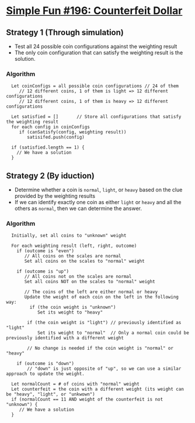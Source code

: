 # [Simple Fun #196: Counterfeit Dollar](https://www.codewars.com/kata/58c61a1e8a452631c5000003)

## Strategy 1 (Through simulation)
- Test all 24 possible coin configurations against the weighting result
- The only coin configuration that can satisfy the weighting result is the solution.

### Algorithm
```
  Let coinConfigs = all possible coin configurations // 24 of them
     // 12 different coins, 1 of them is light => 12 different configurations 
     // 12 different coins, 1 of them is heavy => 12 different configurations

  Let satisfied = []       // Store all configurations that satisfy the weighting result
  for each config in coinConfigs
     if (canSatisfy(config, weighting result))
        satisifed.push(config)
  
  if (satisfied.length == 1) {
    // We have a solution
  }
```




## Strategy 2 (By iduction)
- Determine whether a coin is `normal`, `light`, or `heavy` based on the clue provided by the weighting results
- If we can identify exactly one coin as either `light` or `heavy` and all the others as `normal`, then we can determine the answer.

### Algorithm
```
  Initially, set all coins to "unknown" weight

  For each weighting result (left, right, outcome)
    if (outcome is "even")
       // All coins on the scales are normal
       Set all coins on the scales to "normal" weight
    
    if (outcome is "up")
       // All coins not on the scales are normal
       Set all coins NOT on the scales to "normal" weight

       // The coins of the left are either normal or heavy
       Update the weight of each coin on the left in the following way:
         if (the coin weight is "unknown") 
            Set its weight to "heavy"

        if (the coin weight is "light") // previously identified as "light"
            Set its weight to "normal"  // Only a normal coin could be previously identified with a different weight

        // No change is needed if the coin weight is "normal" or "heavy"

    if (outcome is "down")
        // "down" is just opposite of "up", so we can use a similar approach to update the weight.

  Let normalCount = # of coins with "normal" weight
  Let counterfeit = the coin with a different weight (its weight can be "heavy", "light", or "unkwown")
  if (normalCount == 11 AND weight of the counterfeit is not "unknown") {
     // We have a solution
  }

```


